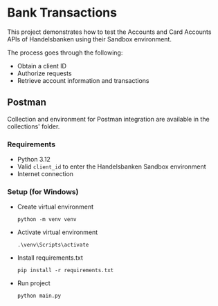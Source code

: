 # Bank Transactions

This project demonstrates how to test the Accounts and Card Accounts APIs of Handelsbanken using their Sandbox
environment.

The process goes through the following:

- Obtain a client ID
- Authorize requests
- Retrieve account information and transactions

## Postman

Collection and environment for Postman integration are available in the collections' folder.

### Requirements

- Python 3.12
- Valid `client_id` to enter the Handelsbanken Sandbox environment
- Internet connection

### Setup (for Windows)

- Create virtual environment

    `python -m venv venv`

- Activate virtual environment 

    `.\venv\Scripts\activate`

- Install requirements.txt

    `pip install -r requirements.txt`

- Run project

    `python main.py`
